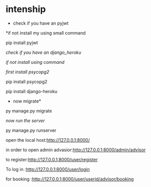 # intenship
* check if you have an pyjwt 

*if not install my using small command

pip install pyjwt

*check if you have an django_heroku*

*if not install using command*

*first install psycopg2*

pip install psycopg2

pip install django-heroku

* now migrate*

py manage.py migrate

*now run the server*

py manage.py runserver

open the local host:http://127.0.0.1:8000/

in order to open admin advasior:http://127.0.0.1:8000/admin/advisor

to register:http://127.0.0.1:8000/user/register


To log in :http://127.0.0.1:8000/user/login

for booking :http://127.0.0.1:8000/user/userid/advisor/booking
